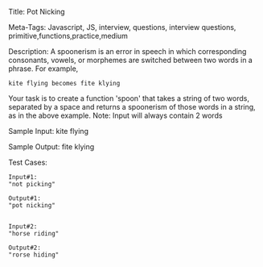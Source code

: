 Title:
Pot Nicking

Meta-Tags:
Javascript, JS, interview, questions, interview questions, primitive,functions,practice,medium 

Description:
A spoonerism is an error in speech in which corresponding consonants, vowels, or morphemes are switched between two words in a phrase. 
For example,

    kite flying becomes fite klying

Your task is to create a function 'spoon' that takes a string of two words, separated by a space and returns a spoonerism of those words in a string, as in the above example.
Note: Input will always contain 2 words

Sample Input:
kite flying

Sample Output:
fite klying

Test Cases:

    Input#1:
    "not picking"

    Output#1:
    "pot nicking"


    Input#2:
    "horse riding"
    
    Output#2:
    "rorse hiding"


